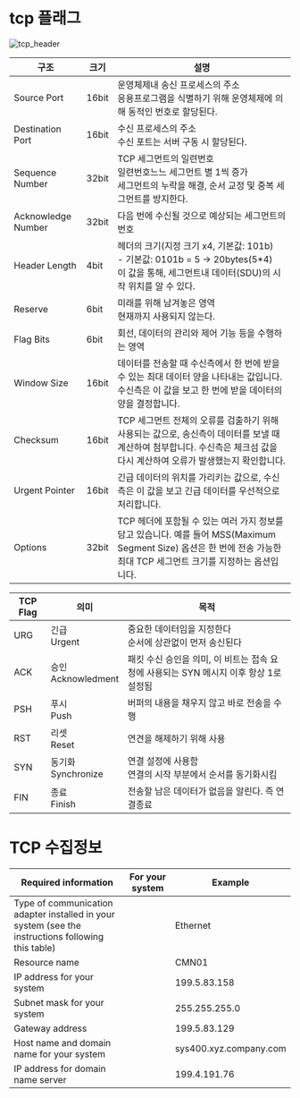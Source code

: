 # tcp 플래그 

![tcp_header](https://www.gatevidyalay.com/wp-content/uploads/2018/09/TCP-Header-Format.png)

| 구조              | 크기  | 설명                     |
| ----------------- | ----- | ----------------------- |
| Source Port       | 16bit | 운영체제내 송신 프로세스의 주소 <br> 응용프로그램을 식별하기 위해 운영체제에 의해 동적인 번호로 할당된다.|
| Destination Port  | 16bit | 수신 프로세스의 주소 <br> 수신 포트는 서버 구동 시 할당된다.|
| Sequence Number   | 32bit | TCP 세그먼트의 일련번호 <br> 일련번호느느 세그먼트 별 1씩 증가 <br> 세그먼트의 누락을 해결, 순서 교정 및 중복 세그먼트를 방지한다.|
| Acknowledge Number| 32bit | 다음 번에 수신될 것으로 예상되는 세그먼트의 번호 |
| Header Length     | 4bit  | 헤더의 크기(지정 크기 x4, 기본값: 101b) <br> - 기본값: 0101b = 5 -> 20bytes(5*4) <br> 이 값을 통해, 세그먼트내 데이터(SDU)의 시작 위치를 알 수 있다. |
| Reserve           | 6bit  | 미래를 위해 남겨놓은 영역 <br> 현재까지 사용되지 않는다. |
| Flag Bits         | 6bit  | 회선, 데이터의 관리와 제어 기능 등을 수행하는 영역 |
| Window Size       | 16bit | 데이터를 전송할 때 수신측에서 한 번에 받을 수 있는 최대 데이터 양을 나타내는 값입니다. 수신측은 이 값을 보고 한 번에 받을 데이터의 양을 결정합니다.|
| Checksum          | 16bit | TCP 세그먼트 전체의 오류를 검출하기 위해 사용되는 값으로, 송신측이 데이터를 보낼 때 계산하여 첨부합니다. 수신측은 체크섬 값을 다시 계산하여 오류가 발생했는지 확인합니다. |
| Urgent Pointer    | 16bit | 긴급 데이터의 위치를 가리키는 값으로, 수신측은 이 값을 보고 긴급 데이터를 우선적으로 처리합니다.|
| Options           | 32bit | TCP 헤더에 포함될 수 있는 여러 가지 정보를 담고 있습니다. 예를 들어 MSS(Maximum Segment Size) 옵션은 한 번에 전송 가능한 최대 TCP 세그먼트 크기를 지정하는 옵션입니다.| 

| TCP Flag 	| 의미                  	| 목적                                                                 	                |
|----------	|-----------------------	|----------------------------------------------------------------------	                |
| URG      	| 긴급<br>Urgent        	| 중요한 데이터임을 지정한다 <br> 순서에 상관없이 먼저 송신된다                            |
| ACK      	| 승인<br>Acknowledment 	| 패킷 수신 승인을 의미, 이 비트는 접속 요청에 사용되는 SYN 메시지 이후 항상 1로 설정됨 	|
| PSH      	| 푸시<br>Push          	|  버퍼의 내용을 채우지 않고 바로 전송을 수행                                             |
| RST      	| 리셋<br>Reset         	| 연견을 해제하기 위해 사용                                                              |
| SYN      	| 동기화<br>Synchronize 	|  연결 설정에 사용함 <br>연결의 시작 부분에서 순서를 동기화시킴                           |
| FIN      	| 종료<br>Finish        	| 전송할 남은 데이터가 없음을 알린다. 즉 연결종료                                         |

# TCP 수집정보 
| Required information                                                                               | For your system | Example                |
|----------------------------------------------------------------------------------------------------|-----------------|------------------------|
| Type of communication adapter installed in your system (see the instructions following this table) |                 | Ethernet               |
| Resource name                                                                                      |                 | CMN01                  |
| IP address for your system                                                                         |                 | 199.5.83.158           |
| Subnet mask for your system                                                                        |                 | 255.255.255.0          |
| Gateway address                                                                                    |                 | 199.5.83.129           |
| Host name and domain name for your system                                                          |                 | sys400.xyz.company.com |
| IP address for domain name server                                                                  |                 | 199.4.191.76           |

